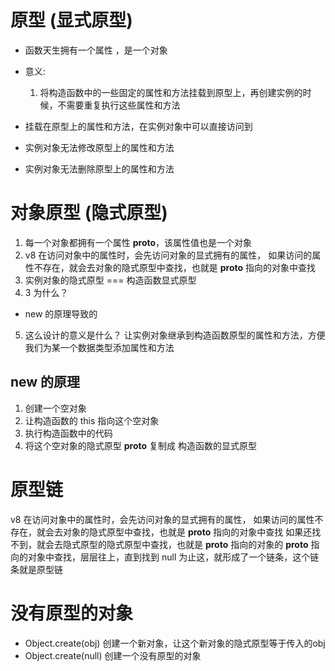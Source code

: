 # 原型 (显式原型)
-  函数天生拥有一个属性 ，是一个对象
- 意义:
  1. 将构造函数中的一些固定的属性和方法挂载到原型上，再创建实例的时候，不需要重复执行这些属性和方法

- 挂载在原型上的属性和方法，在实例对象中可以直接访问到

- 实例对象无法修改原型上的属性和方法
- 实例对象无法删除原型上的属性和方法

# 对象原型 (隐式原型)
1. 每一个对象都拥有一个属性 __proto__，该属性值也是一个对象
2. v8 在访问对象中的属性时，会先访问对象的显式拥有的属性，
   如果访问的属性不存在，就会去对象的隐式原型中查找，也就是 __proto__ 指向的对象中查找
3. 实例对象的隐式原型 === 构造函数显式原型
4. 3 为什么？
  - new 的原理导致的
5.  这么设计的意义是什么？
  让实例对象继承到构造函数原型的属性和方法，方便我们为某一个数据类型添加属性和方法

## new 的原理
1. 创建一个空对象
2. 让构造函数的 this 指向这个空对象
3. 执行构造函数中的代码
4. 将这个空对象的隐式原型 __proto__ 复制成 构造函数的显式原型

# 原型链 
  v8 在访问对象中的属性时，会先访问对象的显式拥有的属性，
  如果访问的属性不存在，就会去对象的隐式原型中查找，也就是 __proto__ 指向的对象中查找
  如果还找不到，就会去隐式原型的隐式原型中查找，也就是 __proto__ 指向的对象的 __proto__ 指向的对象中查找，层层往上，直到找到 null 为止这，就形成了一个链条，这个链条就是原型链

  # 没有原型的对象
  - Object.create(obj) 创建一个新对象，让这个新对象的隐式原型等于传入的obj
  - Object.create(null) 创建一个没有原型的对象
  